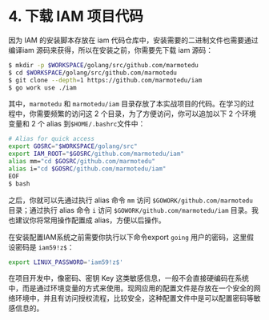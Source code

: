 # 4. 下载 IAM 项目代码

因为 IAM 的安装脚本存放在 iam 代码仓库中，安装需要的二进制文件也需要通过编译iam 源码来获得，所以在安装之前，你需要先下载 iam 源码：

```bash
$ mkdir -p $WORKSPACE/golang/src/github.com/marmotedu
$ cd $WORKSPACE/golang/src/github.com/marmotedu
$ git clone --depth=1 https://github.com/marmotedu/iam
$ go work use ./iam
```

其中，`marmotedu` 和 `marmotedu/iam` 目录存放了本实战项目的代码。在学习的过程中，你需要频繁的访问这 2 个目录，为了方便访问，你可以追加以下 2 个环境变量和 2 个 alias 到`$HOME/.bashrc`文件中：

```bash
# Alias for quick access
export GOSRC="$WORKSPACE/golang/src"
export IAM_ROOT="$GOSRC/github.com/marmotedu/iam"
alias mm="cd $GOSRC/github.com/marmotedu"
alias i="cd $GOSRC/github.com/marmotedu/iam"
EOF
$ bash
```

之后，你就可以先通过执行 alias 命令 `mm` 访问 `$GOWORK/github.com/marmotedu` 目录；通过执行 alias 命令 `i` 访问 `$GOWORK/github.com/marmotedu/iam` 目录。我也建议你将常用操作配置成 alias，方便以后操作。

在安装配置IAM系统之前需要你执行以下命令export `going` 用户的密码，这里假设密码是 `iam59!z$`：

```bash
export LINUX_PASSWORD='iam59!z$'
```

在项目开发中，像密码、密钥 Key 这类敏感信息，一般不会直接硬编码在系统中，而是通过环境变量的方式来使用。现网应用的配置文件是存放在一个安全的网络环境中，并且有访问授权流程，比较安全，这种配置文件中是可以配置密码等敏感信息的。

